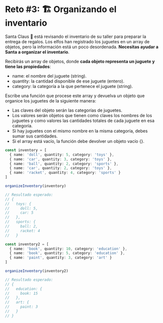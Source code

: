 # Reto #3: 🏗️ Organizando el inventario

Santa Claus 🎅 está revisando el inventario de su taller para preparar la entrega de regalos. Los elfos han registrado los juguetes en un array de objetos, pero la información está un poco desordenada. **Necesitas ayudar a Santa a organizar el inventario**.

Recibirás un array de objetos, donde **cada objeto representa un juguete y tiene las propiedades**:

+ name: el nombre del juguete (string).
+ quantity: la cantidad disponible de ese juguete (entero).
+ category: la categoría a la que pertenece el juguete (string).

Escribe una función que procese este array y devuelva un objeto que organice los juguetes de la siguiente manera:

+ Las claves del objeto serán las categorías de juguetes.
+ Los valores serán objetos que tienen como claves los nombres de los juguetes y como valores las cantidades totales de cada juguete en esa categoría.
+ Si hay juguetes con el mismo nombre en la misma categoría, debes sumar sus cantidades.
+ Si el array está vacío, la función debe devolver un objeto vacío {}.

```ts
const inventory = [
  { name: 'doll', quantity: 5, category: 'toys' },
  { name: 'car', quantity: 3, category: 'toys' },
  { name: 'ball', quantity: 2, category: 'sports' },
  { name: 'car', quantity: 2, category: 'toys' },
  { name: 'racket', quantity: 4, category: 'sports' }
]

organizeInventory(inventory)

// Resultado esperado:
// {
//   toys: {
//     doll: 5,
//     car: 5
//   },
//   sports: {
//     ball: 2,
//     racket: 4
//   }

const inventory2 = [
  { name: 'book', quantity: 10, category: 'education' },
  { name: 'book', quantity: 5, category: 'education' },
  { name: 'paint', quantity: 3, category: 'art' }
]

organizeInventory(inventory2)

// Resultado esperado:
// {
//   education: {
//     book: 15
//   },
//   art: {
//     paint: 3
//   }
// }
```
